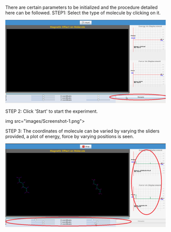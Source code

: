 There are certain parameters to be initialized and the procedure detailed here can be followed.
STEP1: Select the type of molecule by clicking on it.

<img src="images/Screenshot.png">

STEP 2:  Click 'Start' to start the experiment.

img src="images/Screenshot-1.png">

STEP 3:  The coordinates of molecule can be varied by varying the sliders provided, a plot of energy, force by varying positions is seen.

<img src="images/Screenshot-2.png">